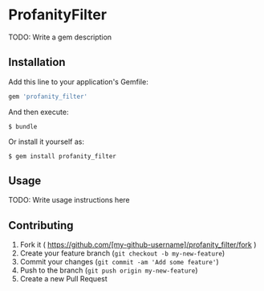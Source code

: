 # ProfanityFilter

TODO: Write a gem description

## Installation

Add this line to your application's Gemfile:

```ruby
gem 'profanity_filter'
```

And then execute:

    $ bundle

Or install it yourself as:

    $ gem install profanity_filter

## Usage

TODO: Write usage instructions here

## Contributing

1. Fork it ( https://github.com/[my-github-username]/profanity_filter/fork )
2. Create your feature branch (`git checkout -b my-new-feature`)
3. Commit your changes (`git commit -am 'Add some feature'`)
4. Push to the branch (`git push origin my-new-feature`)
5. Create a new Pull Request
